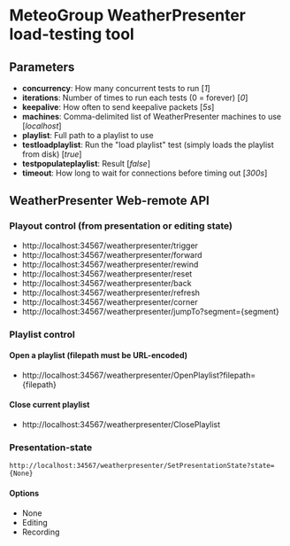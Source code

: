 
MeteoGroup WeatherPresenter load-testing tool
=============================================

Parameters
----------
* __concurrency__: How many concurrent tests to run [_1_]
* __iterations__: Number of times to run each tests (0 = forever) [_0_]
* __keepalive__: How often to send keepalive packets [_5s_]
* __machines__: Comma-delimited list of WeatherPresenter machines to use [_localhost_]
* __playlist__: Full path to a playlist to use
* __testloadplaylist__: Run the "load playlist" test (simply loads the playlist from disk) [_true_]
* __testpopulateplaylist__: Result [_false_]
* __timeout__: How long to wait for connections before timing out [_300s_]


WeatherPresenter Web-remote API
-------------------------------

### Playout control (from presentation or editing state)
* http://localhost:34567/weatherpresenter/trigger
* http://localhost:34567/weatherpresenter/forward
* http://localhost:34567/weatherpresenter/rewind
* http://localhost:34567/weatherpresenter/reset
* http://localhost:34567/weatherpresenter/back
* http://localhost:34567/weatherpresenter/refresh
* http://localhost:34567/weatherpresenter/corner
* http://localhost:34567/weatherpresenter/jumpTo?segment={segment}

### Playlist control
#### Open a playlist (filepath must be URL-encoded)
* http://localhost:34567/weatherpresenter/OpenPlaylist?filepath={filepath}

#### Close current playlist
* http://localhost:34567/weatherpresenter/ClosePlaylist

### Presentation-state
```
http://localhost:34567/weatherpresenter/SetPresentationState?state={None}
```

#### Options
* None
* Editing
* Recording 
